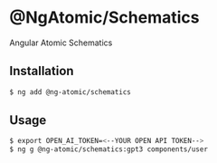# @NgAtomic/Schematics
Angular Atomic Schematics

## Installation
```sh
$ ng add @ng-atomic/schematics
```

## Usage
```sh
$ export OPEN_AI_TOKEN=<--YOUR OPEN API TOKEN-->
$ ng g @ng-atomic/schematics:gpt3 components/user
```
